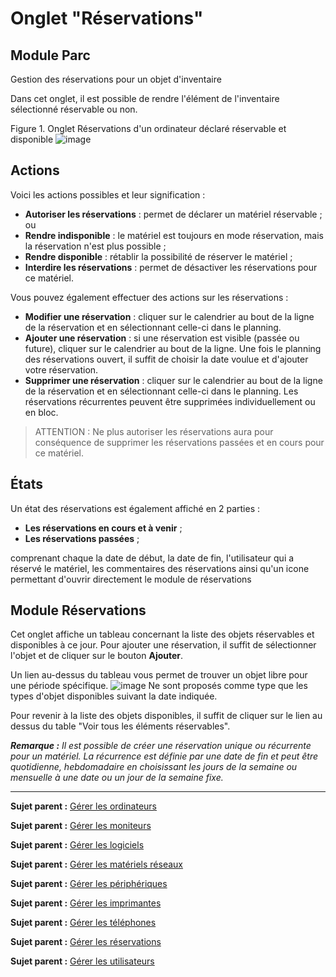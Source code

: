 Onglet "Réservations"
=====================

Module Parc
-----------
Gestion des réservations pour un objet d'inventaire

Dans cet onglet, il est possible de rendre l'élément de l'inventaire sélectionné réservable ou non.

Figure 1. Onglet Réservations d'un ordinateur déclaré réservable et disponible
![image](docs/image/item_reservations.png)

Actions
-------

Voici les actions possibles et leur signification :

-   **Autoriser les réservations** : permet de déclarer un matériel réservable ;
ou
-   **Rendre indisponible** : le matériel est toujours en mode réservation, mais la réservation n'est plus possible ;
-   **Rendre disponible** : rétablir la possibilité de réserver le matériel ;
-   **Interdire les réservations** : permet de désactiver les réservations pour ce matériel.

Vous pouvez également effectuer des actions sur les réservations :
-   **Modifier une réservation** : cliquer sur le calendrier au bout de la ligne de la réservation et en sélectionnant celle-ci dans le planning.
-   **Ajouter une réservation** : si une réservation est visible (passée ou future), cliquer sur le calendrier au bout de la ligne. Une fois le planning des réservations ouvert, il suffit de choisir la date voulue et d'ajouter votre réservation.
-   **Supprimer une réservation** : cliquer sur le calendrier au bout de la ligne de la réservation et en sélectionnant celle-ci dans le planning. Les réservations récurrentes peuvent être supprimées individuellement ou en bloc.


> ATTENTION :
> Ne plus autoriser les réservations aura pour conséquence de supprimer les réservations passées et en cours pour ce matériel.

États
-----

Un état des réservations est également affiché en 2 parties :

-   **Les réservations en cours et à venir** ;
-   **Les réservations passées** ;

comprenant chaque la date de début, la date de fin, l'utilisateur qui a réservé le matériel, les commentaires des réservations ainsi qu'un icone permettant d'ouvrir directement le module de réservations  


Module Réservations
-------------------
  Cet onglet affiche un tableau concernant la liste des objets réservables et disponibles à ce jour.
  Pour ajouter une réservation, il suffit de sélectionner l'objet et de cliquer sur le bouton **Ajouter**.

  Un lien au-dessus du tableau vous permet de trouver un objet libre pour une période spécifique.
  ![image](docs/image/reservation-search.png)
  Ne sont proposés comme type que les types d'objet disponibles suivant la date indiquée.

  Pour revenir à la liste des objets disponibles, il suffit de cliquer sur le lien au dessus du table "Voir tous les éléments réservables".

***Remarque :** Il est possible de créer une réservation unique ou récurrente pour un matériel. La récurrence est définie par une date de fin et peut être quotidienne, hebdomadaire en choisissant les jours de la semaine ou mensuelle à une date ou un jour de la semaine fixe.*


------
**Sujet parent :** [Gérer les ordinateurs](index.php?fr/03_Module_Parc/02_Ordinateurs/01_Gérer_les_ordinateurs.md "Les ordinateurs se gèrent depuis le menu Parc > Ordinateurs")

**Sujet parent :** [Gérer les moniteurs](index.php?fr/03_Module_Parc/03_Moniteurs.md "Les moniteurs se gèrent depuis le menu Parc > Moniteurs")

**Sujet parent :** [Gérer les logiciels](index.php?fr/03_Module_Parc/04_Logiciels/01_Logiciels.md "Les logiciels se gèrent depuis le menu Parc > Logiciel")

**Sujet parent :** [Gérer les matériels réseaux](index.php?fr/03_Module_Parc/05_Matériels_réseaux.md "Les matériels réseaux se gèrent depuis le menu Parc > Réseaux")

**Sujet parent :** [Gérer les périphériques](index.php?fr/03_Module_Parc/06_Périphériques.md "Les périphériques se gèrent depuis le menu Parc > Périphériques")

**Sujet parent :** [Gérer les imprimantes](index.php?fr/03_Module_Parc/07_Imprimantes.md "Les imprimantes se gèrent depuis le menu Parc > Imprimantes")

**Sujet parent :** [Gérer les téléphones](index.php?fr/03_Module_Parc/10_Téléphones.md "Les téléphones se gèrent depuis le menu Parc > Téléphones")

**Sujet parent :** [Gérer les réservations](index.php?fr/06_Module_Outils/06_Réservations.md "Les réservations se gèrent depuis le menu Outils > Réservations")

**Sujet parent :** [Gérer les utilisateurs](index.php?fr/07_Module_Administration/02_Utilisateurs/01_Utilisateurs.md "Les utilisateurs se gèrent depuis le menu Administration > Utilisateurs")
